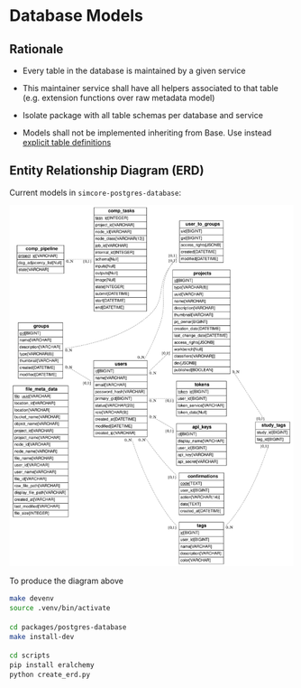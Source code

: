 # Database Models


## Rationale

- Every table in the database is maintained by a given service
- This maintainer service shall have all helpers associated to that table (e.g. extension functions over raw metadata model)

- Isolate package with all table schemas per database and service
- Models shall not be implemented inheriting from Base. Use instead [explicit table definitions](https://docs.sqlalchemy.org/en/latest/orm/mapping_styles.html#classical-mappings)

## Entity Relationship Diagram (ERD)

Current models in ``simcore-postgres-database``:

![scripts/create_erd.py-output](img/postgres-database-models.svg)

To produce the diagram above

```bash
make devenv
source .venv/bin/activate

cd packages/postgres-database
make install-dev

cd scripts
pip install eralchemy
python create_erd.py
```

